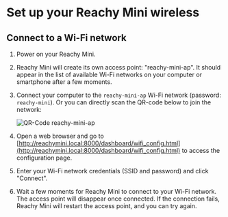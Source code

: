 # Set up your Reachy Mini wireless

## Connect to a Wi-Fi network

1. Power on your Reachy Mini.
2. Reachy Mini will create its own access point: "reachy-mini-ap". It should appear in the list of available Wi-Fi networks on your computer or smartphone after a few moments.
3. Connect your computer to the `reachy-mini-ap` Wi-Fi network (password: `reachy-mini`). Or you can directly scan the QR-code below to join the network:

   ![QR-Code reachy-mini-ap](./assets/qrcode-ap.png)

4. Open a web browser and go to [http://reachymini.local:8000/dashboard/wifi_config.html](http://reachymini.local:8000/dashboard/wifi_config.html) to access the configuration page.
5. Enter your Wi-Fi network credentials (SSID and password) and click "Connect".
6. Wait a few moments for Reachy Mini to connect to your Wi-Fi network. The access point will disappear once connected. If the connection fails, Reachy Mini will restart the access point, and you can try again.
